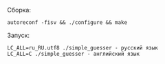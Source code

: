 Сборка:  
```
autoreconf -fisv && ./configure && make
```
Запуск:  
```
LC_ALL=ru_RU.utf8 ./simple_guesser - русский язык
LC_ALL=C ./simple_guesser - английский язык
```
